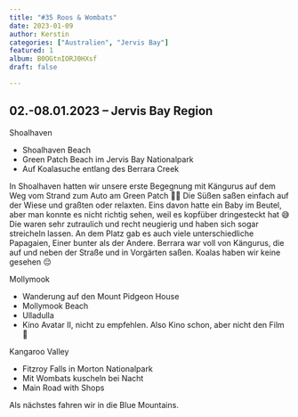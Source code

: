 ```yaml
---
title: "#35 Roos & Wombats"
date: 2023-01-09
author: Kerstin
categories: ["Australien", "Jervis Bay"]
featured: 1
album: B0OGtnIORJ0HXsf
draft: false

---
```


## 02.-08.01.2023 – Jervis Bay Region

Shoalhaven

* Shoalhaven Beach
* Green Patch Beach im Jervis Bay Nationalpark
* Auf Koalasuche entlang des Berrara Creek

In Shoalhaven hatten wir unsere erste Begegnung mit Kängurus auf dem Weg vom Strand zum Auto am Green Patch 🦘🦘 Die Süßen saßen einfach auf der Wiese und graßten oder relaxten. Eins davon hatte ein Baby im Beutel, aber man konnte es nicht richtig sehen, weil es kopfüber dringesteckt hat 😅 Die waren sehr zutraulich und recht neugierig und haben sich sogar streicheln lassen. An dem Platz gab es auch viele unterschiedliche Papagaien, Einer bunter als der Andere.
Berrara war voll von Kängurus, die auf und neben der Straße und in Vorgärten saßen. Koalas haben wir keine gesehen 😔 

Mollymook

* Wanderung auf den Mount Pidgeon House
* Mollymook Beach
* Ulladulla
* Kino Avatar II, nicht zu empfehlen. Also Kino schon, aber nicht den Film 🥸

Kangaroo Valley

* Fitzroy Falls in Morton Nationalpark
* Mit Wombats kuscheln bei Nacht
* Main Road with Shops

Als nächstes fahren wir in die Blue Mountains.
